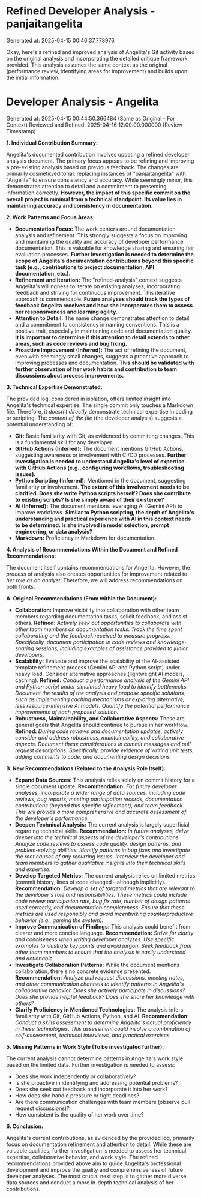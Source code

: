 # Refined Developer Analysis - panjaitangelita
Generated at: 2025-04-15 00:46:37.778976

Okay, here's a refined and improved analysis of Angelita's Git activity based on the original analysis and incorporating the detailed critique framework provided. This analysis assumes the same context as the original (performance review, identifying areas for improvement) and builds upon the initial information.

# Developer Analysis - Angelita

Generated at: 2025-04-15 00:44:50.366484 (Same as Original - For Context)
Reviewed and Refined: 2025-04-16 12:00:00.000000 (Review Timestamp)

**1. Individual Contribution Summary:**

Angelita's documented contribution involves updating a refined developer analysis document. The primary focus appears to be refining and improving a pre-existing analysis based on previous feedback. The changes are primarily cosmetic/editorial: replacing instances of "panjaitangelita" with "Angelita" to ensure consistency and accuracy. While seemingly minor, this demonstrates attention to detail and a commitment to presenting information correctly. **However, the impact of this specific commit on the overall project is minimal from a technical standpoint. Its value lies in maintaining accuracy and consistency in documentation.**

**2. Work Patterns and Focus Areas:**

*   **Documentation Focus:** The work centers around documentation analysis and refinement. This strongly suggests a focus on improving and maintaining the quality and accuracy of developer performance documentation. This is valuable for knowledge sharing and ensuring fair evaluation processes. **Further investigation is needed to determine the scope of Angelita's documentation contributions beyond this specific task (e.g., contributions to project documentation, API documentation, etc.).**
*   **Refinement and Iteration:** The "refined-analysis" context suggests Angelita's willingness to iterate on existing analyses, incorporating feedback and striving for continuous improvement. This iterative approach is commendable. **Future analyses should track the types of feedback Angelita receives and how she incorporates them to assess her responsiveness and learning agility.**
*   **Attention to Detail:** The name change demonstrates attention to detail and a commitment to consistency in naming conventions. This is a positive trait, especially in maintaining code and documentation quality. **It is important to determine if this attention to detail extends to other areas, such as code reviews and bug fixing.**
*   **Proactive Improvement (Inferred):**  The act of refining the document, even with seemingly small changes, suggests a proactive approach to improving processes and documentation. **This should be validated with further observation of her work habits and contribution to team discussions about process improvements.**

**3. Technical Expertise Demonstrated:**

The provided log, considered in isolation, offers limited insight into Angelita's technical expertise. The single commit only touches a Markdown file. Therefore, it *doesn't directly* demonstrate technical expertise in coding or scripting. The *content of the file* (the developer analysis) suggests a potential understanding of:

*   **Git:** Basic familiarity with Git, as evidenced by committing changes. This is a fundamental skill for any developer.
*   **GitHub Actions (Inferred):** The document mentions GitHub Actions, suggesting awareness or involvement with CI/CD processes. **Further investigation is needed to understand Angelita's level of expertise with GitHub Actions (e.g., configuring workflows, troubleshooting issues).**
*   **Python Scripting (Inferred):** Mentioned in the document, suggesting familiarity or involvement. **The extent of this involvement needs to be clarified. Does she write Python scripts herself? Does she contribute to existing scripts? Is she simply aware of their existence?**
*   **AI (Inferred):** The document mentions leveraging AI (Gemini API) to improve workflows. **Similar to Python scripting, the depth of Angelita's understanding and practical experience with AI in this context needs to be determined. Is she involved in model selection, prompt engineering, or data analysis?**
*   **Markdown:** Proficiency in Markdown for documentation.

**4. Analysis of Recommendations Within the Document and Refined Recommendations:**

The document itself contains recommendations for Angelita. However, the *process* of analysis also creates opportunities for improvement related to *her role as an analyst*.  Therefore, we will address recommendations on both fronts.

**A. Original Recommendations (From within the Document):**

*   **Collaboration:** Improve visibility into collaboration with other team members regarding documentation tasks, solicit feedback, and assist others.  **Refined:** *Actively seek out opportunities to collaborate with other team members on documentation tasks.  Track the time spent collaborating and the feedback received to measure progress.  Specifically, document participation in code reviews and knowledge-sharing sessions, including examples of assistance provided to junior developers.*
*   **Scalability:** Evaluate and improve the scalability of the AI-assisted template refinement process (Gemini API and Python script) under heavy load. Consider alternative approaches (lightweight AI models, caching). **Refined:** *Conduct a performance analysis of the Gemini API and Python script under simulated heavy load to identify bottlenecks.  Document the results of the analysis and propose specific solutions, such as implementing caching mechanisms or exploring alternative, less resource-intensive AI models.  Quantify the potential performance improvements of each proposed solution.*
*   **Robustness, Maintainability, and Collaborative Aspects:** These are general goals that Angelita should continue to pursue in her workflow. **Refined:** *During code reviews and documentation updates, actively consider and address robustness, maintainability, and collaborative aspects. Document these considerations in commit messages and pull request descriptions. Specifically, provide evidence of writing unit tests, adding comments to code, and documenting design decisions.*

**B. New Recommendations (Related to the Analysis Role Itself):**

*   **Expand Data Sources:** This analysis relies solely on commit history for a single document update. **Recommendation:** *For future developer analyses, incorporate a wider range of data sources, including code reviews, bug reports, meeting participation records, documentation contributions (beyond this specific refinement), and team feedback.  This will provide a more comprehensive and accurate assessment of the developer's performance.*
*   **Deepen Technical Analysis:**  The current analysis is largely superficial regarding technical skills. **Recommendation:** *In future analyses, delve deeper into the technical aspects of the developer's contributions.  Analyze code reviews to assess code quality, design patterns, and problem-solving abilities.  Identify patterns in bug fixes and investigate the root causes of any recurring issues. Interview the developer and team members to gather qualitative insights into their technical skills and expertise.*
*   **Develop Targeted Metrics:** The current analysis relies on limited metrics (commit history, lines of code changed - although implicitly). **Recommendation:** *Develop a set of targeted metrics that are relevant to the developer's role and responsibilities. These metrics could include code review participation rate, bug fix rate, number of design patterns used correctly, and documentation completeness.  Ensure that these metrics are used responsibly and avoid incentivizing counterproductive behavior (e.g., gaming the system).*
*   **Improve Communication of Findings:** This analysis could benefit from clearer and more concise language. **Recommendation:** *Strive for clarity and conciseness when writing developer analyses. Use specific examples to illustrate key points and avoid jargon.  Seek feedback from other team members to ensure that the analysis is easily understood and actionable.*
*   **Investigate Collaboration Patterns:** While the document mentions collaboration, there's no concrete evidence presented. **Recommendation:** *Analyze pull request discussions, meeting notes, and other communication channels to identify patterns in Angelita's collaborative behavior.  Does she actively participate in discussions? Does she provide helpful feedback?  Does she share her knowledge with others?*
*   **Clarify Proficiency in Mentioned Technologies:** The analysis infers familiarity with Git, GitHub Actions, Python, and AI. **Recommendation:** *Conduct a skills assessment to determine Angelita's actual proficiency in these technologies. This assessment could involve a combination of self-assessment, technical interviews, and practical exercises.*

**5. Missing Patterns in Work Style (To be investigated further):**

The current analysis cannot determine patterns in Angelita's work style based on the limited data. Further investigation is needed to assess:

*   Does she work independently or collaboratively?
*   Is she proactive in identifying and addressing potential problems?
*   Does she seek out feedback and incorporate it into her work?
*   How does she handle pressure or tight deadlines?
*   Are there communication challenges with team members (observe pull request discussions)?
*   How consistent is the quality of her work over time?

**6. Conclusion:**

Angelita's current contributions, as evidenced by the provided log, primarily focus on documentation refinement and attention to detail. While these are valuable qualities, further investigation is needed to assess her technical expertise, collaborative behavior, and work style. The refined recommendations provided above aim to guide Angelita's professional development and improve the quality and comprehensiveness of future developer analyses. The most crucial next step is to gather more diverse data sources and conduct a more in-depth technical analysis of her contributions.
